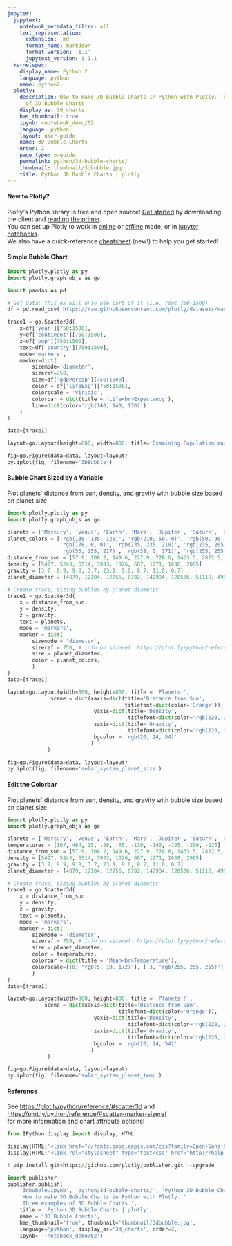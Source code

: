 ```yaml
---
jupyter:
  jupytext:
    notebook_metadata_filter: all
    text_representation:
      extension: .md
      format_name: markdown
      format_version: '1.1'
      jupytext_version: 1.1.1
  kernelspec:
    display_name: Python 2
    language: python
    name: python2
  plotly:
    description: How to make 3D Bubble Charts in Python with Plotly. Three examples
      of 3D Bubble Charts.
    display_as: 3d_charts
    has_thumbnail: true
    ipynb: ~notebook_demo/62
    language: python
    layout: user-guide
    name: 3D Bubble Charts
    order: 2
    page_type: u-guide
    permalink: python/3d-bubble-charts/
    thumbnail: thumbnail/3dbubble.jpg
    title: Python 3D Bubble Charts | plotly
---
```


#### New to Plotly?
Plotly's Python library is free and open source! [Get started](https://plot.ly/python/getting-started/) by downloading the client and [reading the primer](https://plot.ly/python/getting-started/).
<br>You can set up Plotly to work in [online](https://plot.ly/python/getting-started/#initialization-for-online-plotting) or [offline](https://plot.ly/python/getting-started/#initialization-for-offline-plotting) mode, or in [jupyter notebooks](https://plot.ly/python/getting-started/#start-plotting-online).
<br>We also have a quick-reference [cheatsheet](https://images.plot.ly/plotly-documentation/images/python_cheat_sheet.pdf) (new!) to help you get started!


#### Simple Bubble Chart

```python
import plotly.plotly as py
import plotly.graph_objs as go

import pandas as pd

# Get Data: this ex will only use part of it (i.e. rows 750-1500)
df = pd.read_csv('https://raw.githubusercontent.com/plotly/datasets/master/gapminderDataFiveYear.csv')

trace1 = go.Scatter3d(
    x=df['year'][750:1500],
    y=df['continent'][750:1500],
    z=df['pop'][750:1500],
    text=df['country'][750:1500],
    mode='markers',
    marker=dict(
        sizemode='diameter',
        sizeref=750,
        size=df['gdpPercap'][750:1500],
        color = df['lifeExp'][750:1500],
        colorscale = 'Viridis',
        colorbar = dict(title = 'Life<br>Expectancy'),
        line=dict(color='rgb(140, 140, 170)')
    )
)

data=[trace1]

layout=go.Layout(height=800, width=800, title='Examining Population and Life Expectancy Over Time')

fig=go.Figure(data=data, layout=layout)
py.iplot(fig, filename='3DBubble')
```

#### Bubble Chart Sized by a Variable
Plot planets' distance from sun, density, and gravity with bubble size based on planet size

```python
import plotly.plotly as py
import plotly.graph_objs as go

planets = ['Mercury', 'Venus', 'Earth', 'Mars', 'Jupiter', 'Saturn', 'Uranus', 'Neptune', 'Pluto']
planet_colors = ['rgb(135, 135, 125)', 'rgb(210, 50, 0)', 'rgb(50, 90, 255)',
                 'rgb(178, 0, 0)', 'rgb(235, 235, 210)', 'rgb(235, 205, 130)',
                 'rgb(55, 255, 217)', 'rgb(38, 0, 171)', 'rgb(255, 255, 255)']
distance_from_sun = [57.9, 108.2, 149.6, 227.9, 778.6, 1433.5, 2872.5, 4495.1, 5906.4]
density = [5427, 5243, 5514, 3933, 1326, 687, 1271, 1638, 2095]
gravity = [3.7, 8.9, 9.8, 3.7, 23.1, 9.0, 8.7, 11.0, 0.7]
planet_diameter = [4879, 12104, 12756, 6792, 142984, 120536, 51118, 49528, 2370]

# Create trace, sizing bubbles by planet diameter
trace1 = go.Scatter3d(
    x = distance_from_sun,
    y = density,
    z = gravity,
    text = planets,
    mode = 'markers',
    marker = dict(
        sizemode = 'diameter',
        sizeref = 750, # info on sizeref: https://plot.ly/python/reference/#scatter-marker-sizeref
        size = planet_diameter,
        color = planet_colors,
        )
)
data=[trace1]

layout=go.Layout(width=800, height=800, title = 'Planets!',
              scene = dict(xaxis=dict(title='Distance from Sun',
                                      titlefont=dict(color='Orange')),
                            yaxis=dict(title='Density',
                                       titlefont=dict(color='rgb(220, 220, 220)')),
                            zaxis=dict(title='Gravity',
                                       titlefont=dict(color='rgb(220, 220, 220)')),
                            bgcolor = 'rgb(20, 24, 54)'
                           )
             )

fig=go.Figure(data=data, layout=layout)
py.iplot(fig, filename='solar_system_planet_size')
```

#### Edit the Colorbar
Plot planets' distance from sun, density, and gravity with bubble size based on planet size

```python
import plotly.plotly as py
import plotly.graph_objs as go

planets = ['Mercury', 'Venus', 'Earth', 'Mars', 'Jupiter', 'Saturn', 'Uranus', 'Neptune', 'Pluto']
temperatures = [167, 464, 15, -20, -65, -110, -140, -195, -200, -225]
distance_from_sun = [57.9, 108.2, 149.6, 227.9, 778.6, 1433.5, 2872.5, 4495.1, 5906.4]
density = [5427, 5243, 5514, 3933, 1326, 687, 1271, 1638, 2095]
gravity = [3.7, 8.9, 9.8, 3.7, 23.1, 9.0, 8.7, 11.0, 0.7]
planet_diameter = [4879, 12104, 12756, 6792, 142984, 120536, 51118, 49528, 2370]

# Create trace, sizing bubbles by planet diameter
trace1 = go.Scatter3d(
    x = distance_from_sun,
    y = density,
    z = gravity,
    text = planets,
    mode = 'markers',
    marker = dict(
        sizemode = 'diameter',
        sizeref = 750, # info on sizeref: https://plot.ly/python/reference/#scatter-marker-sizeref
        size = planet_diameter,
        color = temperatures,
        colorbar = dict(title = 'Mean<br>Temperature'),
        colorscale=[[0, 'rgb(5, 10, 172)'], [.3, 'rgb(255, 255, 255)'], [1, 'rgb(178, 10, 28)']]
        )
)
data=[trace1]

layout=go.Layout(width=800, height=800, title = 'Planets!!',
            scene = dict(xaxis=dict(title='Distance from Sun',
                                    titlefont=dict(color='Orange')),
                            yaxis=dict(title='Density',
                                       titlefont=dict(color='rgb(220, 220, 220)')),
                            zaxis=dict(title='Gravity',
                                       titlefont=dict(color='rgb(220, 220, 220)')),
                            bgcolor = 'rgb(20, 24, 54)'
                           )
             )

fig=go.Figure(data=data, layout=layout)
py.iplot(fig, filename='solar_system_planet_temp')
```

#### Reference
See https://plot.ly/python/reference/#scatter3d and https://plot.ly/python/reference/#scatter-marker-sizeref <br>for more information and chart attribute options!

```python
from IPython.display import display, HTML

display(HTML('<link href="//fonts.googleapis.com/css?family=Open+Sans:600,400,300,200|Inconsolata|Ubuntu+Mono:400,700" rel="stylesheet" type="text/css" />'))
display(HTML('<link rel="stylesheet" type="text/css" href="http://help.plot.ly/documentation/all_static/css/ipython-notebook-custom.css">'))

! pip install git+https://github.com/plotly/publisher.git --upgrade

import publisher
publisher.publish(
    '3dbubble.ipynb', 'python/3d-bubble-charts/', 'Python 3D Bubble Charts',
    'How to make 3D Bubble Charts in Python with Plotly. '
    'Three examples of 3D Bubble Charts.',
    title = 'Python 3D Bubble Charts | plotly',
    name = '3D Bubble Charts',
    has_thumbnail='true', thumbnail='thumbnail/3dbubble.jpg',
    language='python', display_as='3d_charts', order=2,
    ipynb= '~notebook_demo/62')
```

```python

```